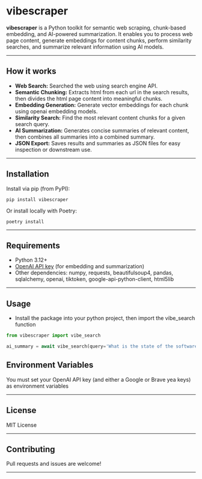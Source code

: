 # vibescraper

**vibescraper** is a Python toolkit for semantic web scraping, chunk-based embedding, and AI-powered summarization. It enables you to process web page content, generate embeddings for content chunks, perform similarity searches, and summarize relevant information using AI models.

---

## How it works

- **Web Search:** Searched the web using search engine API.
- **Semantic Chunking:** Extracts html from each url in the search results, then divides the html page content into meaningful chunks.
- **Embedding Generation:** Generate vector embeddings for each chunk using openai embedding models.
- **Similarity Search:** Find the most relevant content chunks for a given search query.
- **AI Summarization:** Generates concise summaries of relevant content, then combines all summaries into a combined summary.
- **JSON Export:** Saves results and summaries as JSON files for easy inspection or downstream use.

---

## Installation

Install via pip (from PyPI):

`pip install vibescraper`

Or install locally with Poetry:

`poetry install`

---

## Requirements

- Python 3.12+
- [OpenAI API key](https://platform.openai.com/) (for embedding and summarization)
- Other dependencies: numpy, requests, beautifulsoup4, pandas, sqlalchemy, openai, tiktoken, google-api-python-client, html5lib

---

## Usage

- Install the package into your python project, then import the vibe_search function

```python
from vibescraper import vibe_search

ai_summary = await vibe_search(query='What is the state of the software development job market in 2025?', domain_count=10, model='gpt-4o')
```

## Environment Variables

You must set your OpenAI API key (and either a Google or Brave yea keys)  as environment variables

---

## License

MIT License

---

## Contributing

Pull requests and issues are welcome!

---
